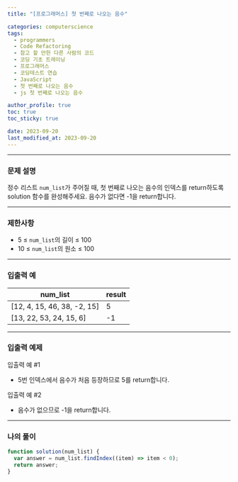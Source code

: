 ```yaml
---
title: "[프로그래머스] 첫 번째로 나오는 음수"

categories: computerscience
tags:
  - programmers
  - Code Refactoring
  - 참고 할 만한 다른 사람의 코드
  - 코딩 기초 트레이닝
  - 프로그래머스
  - 코딩테스트 연습
  - JavaScript
  - 첫 번째로 나오는 음수
  - js 첫 번째로 나오는 음수

author_profile: true
toc: true
toc_sticky: true

date: 2023-09-20
last_modified_at: 2023-09-20
---
```


---

### 문제 설명

정수 리스트 `num_list`가 주어질 때, 첫 번째로 나오는 음수의 인덱스를 return하도록 solution 함수를 완성해주세요. 음수가 없다면 -1을 return합니다.

---

### 제한사항

- 5 ≤ `num_list`의 길이 ≤ 100
- 10 ≤ `num_list`의 원소 ≤ 100

---

### 입출력 예

| num_list                    | result |
| --------------------------- | ------ |
| [12, 4, 15, 46, 38, -2, 15] | 5      |
| [13, 22, 53, 24, 15, 6]     | -1     |

---

### 입출력 예제

입출력 예 #1

- 5번 인덱스에서 음수가 처음 등장하므로 5를 return합니다.

입출력 예 #2

- 음수가 없으므로 -1을 return합니다.

---

### 나의 풀이

```jsx
function solution(num_list) {
  var answer = num_list.findIndex((item) => item < 0);
  return answer;
}
```
